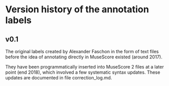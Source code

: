 # Version history of the annotation labels

## v0.1

The original labels created by Alexander Faschon in the form of text files before the idea of
annotating directly in MuseScore existed (around 2017).

They have been programmatically inserted into MuseScore 2 files at a later point (end 2018), which
involved a few systematic syntax updates. These updates are documented in file correction_log.md.
